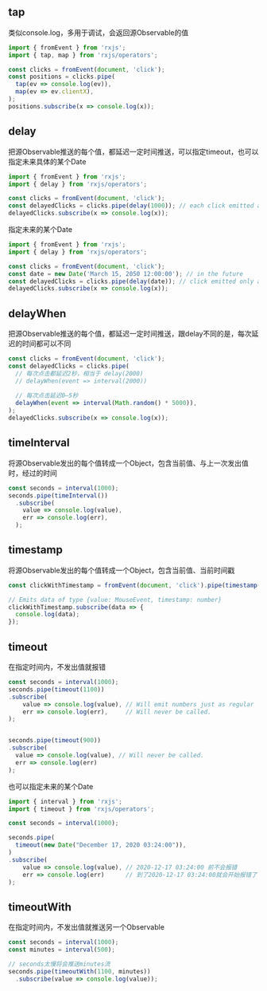 ## tap
类似console.log，多用于调试，会返回源Observable的值

```typescript
import { fromEvent } from 'rxjs';
import { tap, map } from 'rxjs/operators';

const clicks = fromEvent(document, 'click');
const positions = clicks.pipe(
  tap(ev => console.log(ev)),
  map(ev => ev.clientX),
);
positions.subscribe(x => console.log(x));
```

## delay
把源Observable推送的每个值，都延迟一定时间推送，可以指定timeout，也可以指定未来具体的某个Date
```typescript
import { fromEvent } from 'rxjs';
import { delay } from 'rxjs/operators';

const clicks = fromEvent(document, 'click');
const delayedClicks = clicks.pipe(delay(1000)); // each click emitted after 1 second
delayedClicks.subscribe(x => console.log(x));
```
指定未来的某个Date
```typescript
import { fromEvent } from 'rxjs';
import { delay } from 'rxjs/operators';

const clicks = fromEvent(document, 'click');
const date = new Date('March 15, 2050 12:00:00'); // in the future
const delayedClicks = clicks.pipe(delay(date)); // click emitted only after that date
delayedClicks.subscribe(x => console.log(x));
```

## delayWhen
把源Observable推送的每个值，都延迟一定时间推送，跟delay不同的是，每次延迟的时间都可以不同
```typescript
const clicks = fromEvent(document, 'click');
const delayedClicks = clicks.pipe(
  // 每次点击都延迟2秒，相当于 delay(2000)
  // delayWhen(event => interval(2000))
  
  // 每次点击延迟0—5秒
  delayWhen(event => interval(Math.random() * 5000)),
);
delayedClicks.subscribe(x => console.log(x));
```

## timeInterval
将源Observable发出的每个值转成一个Object，包含当前值、与上一次发出值时，经过的时间
```typescript
const seconds = interval(1000);
seconds.pipe(timeInterval())
  .subscribe(
    value => console.log(value),
    err => console.log(err),
  );
```


## timestamp
将源Observable发出的每个值转成一个Object，包含当前值、当前时间戳
```typescript
const clickWithTimestamp = fromEvent(document, 'click').pipe(timestamp());

// Emits data of type {value: MouseEvent, timestamp: number}
clickWithTimestamp.subscribe(data => {
  console.log(data);
});
```
## timeout
在指定时间内，不发出值就报错
```typescript
const seconds = interval(1000);
seconds.pipe(timeout(1100))
.subscribe(
    value => console.log(value), // Will emit numbers just as regular `interval` would.
    err => console.log(err),     // Will never be called.
);


seconds.pipe(timeout(900))
.subscribe(
  value => console.log(value), // Will never be called.
  err => console.log(err)
);
```

也可以指定未来的某个Date
```typescript
import { interval } from 'rxjs';
import { timeout } from 'rxjs/operators';

const seconds = interval(1000);

seconds.pipe(
  timeout(new Date("December 17, 2020 03:24:00")),
)
.subscribe(
    value => console.log(value), // 2020-12-17 03:24:00 前不会报错
    err => console.log(err)      // 到了2020-12-17 03:24:00就会开始报错了
);
```

## timeoutWith
在指定时间内，不发出值就推送另一个Observable
```typescript
const seconds = interval(1000);
const minutes = interval(500);

// seconds太慢将会推送minutes流
seconds.pipe(timeoutWith(1100, minutes))
  .subscribe(value => console.log(value));
```
